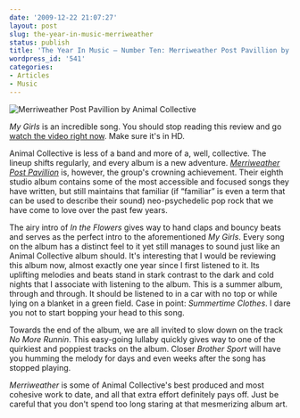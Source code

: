 ```yaml
---
date: '2009-12-22 21:07:27'
layout: post
slug: the-year-in-music-merriweather
status: publish
title: 'The Year In Music — Number Ten: Merriweather Post Pavillion by Animal Collective'
wordpress_id: '541'
categories:
- Articles
- Music
---
```


![Merriweather Post Pavillion by Animal Collective](http://www.thomasupton.com/images/album/animal-collective_merriweather-post-pavillion_2009.jpg)

*My Girls* is an incredible song. You should stop reading this review and go [watch the video right now][mg-vid]. Make sure it's in HD.

[mg-vid]: http://www.youtube.com/watch?v=zol2MJf6XNE

Animal Collective is less of a band and more of a, well, collective. The lineup shifts regularly, and every album is a new adventure. *[Merriweather Post Pavillion](http://www.last.fm/music/Animal+Collective)* is, however, the group's crowning achievement. Their eighth studio album contains some of the most accessible and focused songs they have written, but still maintains that familiar (if “familiar” is even a term that can be used to describe their sound) neo-psychedelic pop rock that we have come to love over the past few years.

The airy intro of *In the Flowers* gives way to hand claps and bouncy beats and serves as the perfect intro to the aforementioned *My Girls*. Every song on the album has a distinct feel to it yet still manages to sound just like an Animal Collective album should. It's interesting that I would be reviewing this album now, almost exactly one year since I first listened to it. Its uplifting melodies and beats stand in stark contrast to the dark and cold nights that I associate with listening to the album. This is a summer album, through and through. It should be listened to in a car with no top or while lying on a blanket in a green field. Case in point: *Summertime Clothes*. I dare you not to start bopping your head to this song.

Towards the end of the album, we are all invited to slow down on the track *No More Runnin*. This easy-going lullaby quickly gives way to one of the quirkiest and poppiest tracks on the album. Closer *Brother Sport* will have you humming the melody for days and even weeks after the song has stopped playing.

*Merriweather* is some of Animal Collective's best produced and most cohesive work to date, and all that extra effort definitely pays off. Just be careful that you don't spend too long staring at that mesmerizing album art.
